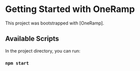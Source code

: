# Getting Started with OneRamp

This project was bootstrapped with [OneRamp].

## Available Scripts

In the project directory, you can run:

### `npm start`
